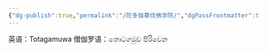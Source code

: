 ```yaml
---
{"dg-publish":true,"permalink":"/陀多伽慕伐佛学院/","dgPassFrontmatter":true}
---
```


英语：Totagamuwa
僧伽罗语：තොටගමුව පිරිවෙන